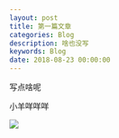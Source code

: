 ```yaml
---
layout: post
title: 第一篇文章
categories: Blog
description: 啥也没写
keywords: Blog
date: 2018-08-23 00:00:00
---
```


写点啥呢

小羊咩咩咩

![](../2018-08-23-first-blog/sheep_cake.jpg)